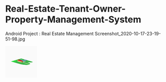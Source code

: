 #  Real-Estate-Tenant-Owner-Property-Management-System
 Android Project : Real Estate Management
Screenshot_2020-10-17-23-19-51-98.jpg

<img src="ss/1.jpg" width="100" height="100"/>




